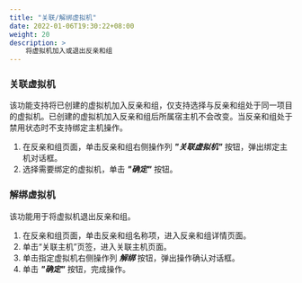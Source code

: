```yaml
---
title: "关联/解绑虚拟机"
date: 2022-01-06T19:30:22+08:00
weight: 20
description: >
    将虚拟机加入或退出反亲和组
---
```


### 关联虚拟机

该功能支持将已创建的虚拟机加入反亲和组，仅支持选择与反亲和组处于同一项目的虚拟机。已创建的虚拟机加入反亲和组后所属宿主机不会改变。当反亲和组处于禁用状态时不支持绑定主机操作。

1. 在反亲和组页面，单击反亲和组右侧操作列 **_"关联虚拟机"_** 按钮，弹出绑定主机对话框。
2. 选择需要绑定的虚拟机，单击 **_"确定"_** 按钮。

### 解绑虚拟机

该功能用于将虚拟机退出反亲和组。

1. 在反亲和组页面，单击反亲和组名称项，进入反亲和组详情页面。
2. 单击“关联主机”页签，进入关联主机页面。
3. 单击指定虚拟机右侧操作列 **_解绑_** 按钮，弹出操作确认对话框。
4. 单击 **_"确定"_** 按钮，完成操作。